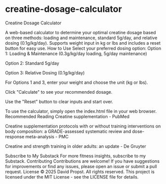# creatine-dosage-calculator

Creatine Dosage Calculator

A web-based calculator to determine your optimal creatine dosage based on three methods: loading and maintenance, standard 5g/day, and relative dosing (0.1g/kg/day). Supports weight input in kg or lbs and includes a reset button for easy use.
How to Use
Select your preferred dosing option:
Option 1: Loading & Maintenance (0.3g/kg/day loading, 5g/day maintenance)

Option 2: Standard 5g/day

Option 3: Relative Dosing (0.1g/kg/day)

For Options 1 and 3, enter your weight and choose the unit (kg or lbs).

Click "Calculate" to see your recommended dosage.

Use the "Reset" button to clear inputs and start over.

To use the calculator, simply open the index.html file in your web browser.
Recommended Reading
Creatine supplementation - PubMed

Creatine supplementation protocols with or without training interventions on body composition: a GRADE-assessed systematic review and dose-response meta-analysis - PMC

Creatine and strength training in older adults: an update - De Gruyter

Subscribe to My Substack
For more fitness insights, subscribe to my Substack.
Contributing
Contributions are welcome! If you have suggestions for improvements or find any issues, please open an issue or submit a pull request.
License
© 2025 David Propst. All rights reserved.
This project is licensed under the MIT License - see the LICENSE file for details.


